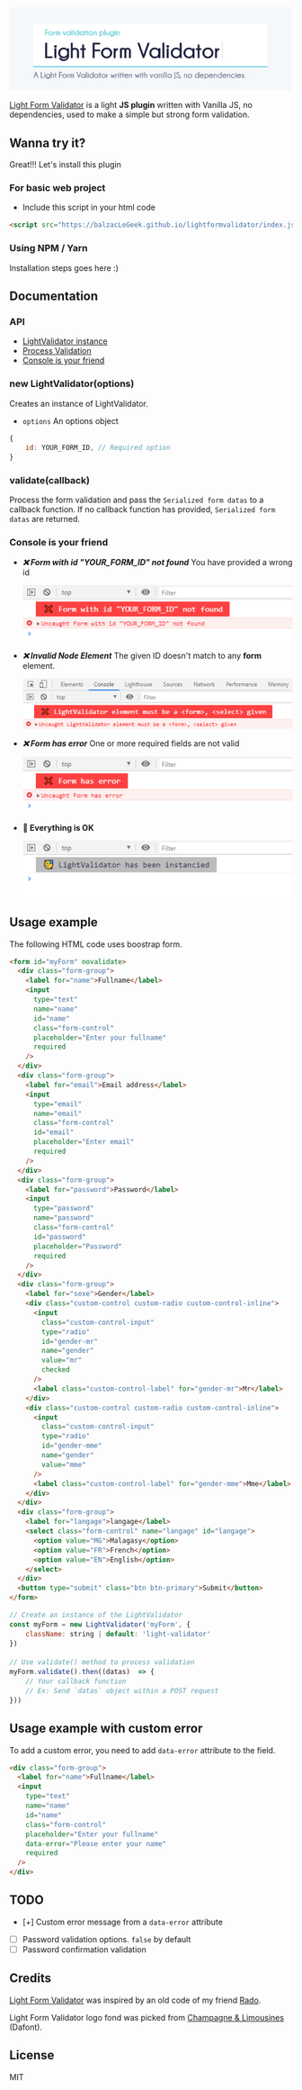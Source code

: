 <p align="center">
	<a href="https://balzaclegeek.github.io/lightformvalidator" target="_blank">
		<img src="assets/imgs/lightformvalidator.jpg">
	</a>
</p>

[Light Form Validator][1] is a light **JS plugin** written with Vanilla JS, no dependencies, used to make a simple but strong form validation.

## Wanna try it?

Great!!! Let's install this plugin

### For basic web project

- Include this script in your html code

```html
<script src="https://balzacLeGeek.github.io/lightformvalidator/index.js"></script>
```

### Using NPM / Yarn

Installation steps goes here :)

## Documentation

### API

- [LightValidator instance](#new-lightvalidatoroptions)
- [Process Validation](#validatecallback)
- [Console is your friend](#console-is-your-friend)

### new LightValidator(options)

Creates an instance of LightValidator.

- `options` An options object

```javascript
{
	id: YOUR_FORM_ID, // Required option
}
```

### validate(callback)

Process the form validation and pass the `Serialized form datas` to a callback function. If no callback function has provided, `Serialized form datas` are returned.

### Console is your friend

- **_❌ Form with id "YOUR_FORM_ID" not found_**
  You have provided a wrong id

  <p align="left">
  	<img src="assets/imgs/ERROR_FORM_NODE_NOT_FOUND.jpg">
  </p>

- **_❌ Invalid Node Element_**
  The given ID doesn't match to any **form** element.

  <p align="left">
  	<img src="assets/imgs/ERROR_NODE_INVALID.jpg">
  </p>

- **_❌ Form has error_**
  One or more required fields are not valid

  <p align="left">
  	<img src="assets/imgs/ERROR_FORM_HAS_ERROR.jpg">
  </p>

- **🥳 Everything is OK**
  <p align="left">
  	<img src="assets/imgs/EVERYTHING_IS_OK.jpg">
  </p>

## Usage example

The following HTML code uses boostrap form.

```html
<form id="myForm" novalidate>
  <div class="form-group">
    <label for="name">Fullname</label>
    <input
      type="text"
      name="name"
      id="name"
      class="form-control"
      placeholder="Enter your fullname"
      required
    />
  </div>
  <div class="form-group">
    <label for="email">Email address</label>
    <input
      type="email"
      name="email"
      class="form-control"
      id="email"
      placeholder="Enter email"
      required
    />
  </div>
  <div class="form-group">
    <label for="password">Password</label>
    <input
      type="password"
      name="password"
      class="form-control"
      id="password"
      placeholder="Password"
      required
    />
  </div>
  <div class="form-group">
    <label for="sexe">Gender</label>
    <div class="custom-control custom-radio custom-control-inline">
      <input
        class="custom-control-input"
        type="radio"
        id="gender-mr"
        name="gender"
        value="mr"
        checked
      />
      <label class="custom-control-label" for="gender-mr">Mr</label>
    </div>
    <div class="custom-control custom-radio custom-control-inline">
      <input
        class="custom-control-input"
        type="radio"
        id="gender-mme"
        name="gender"
        value="mme"
      />
      <label class="custom-control-label" for="gender-mme">Mme</label>
    </div>
  </div>
  <div class="form-group">
    <label for="langage">langage</label>
    <select class="form-control" name="langage" id="langage">
      <option value="MG">Malagasy</option>
      <option value="FR">French</option>
      <option value="EN">English</option>
    </select>
  </div>
  <button type="submit" class="btn btn-primary">Submit</button>
</form>
```

```javascript
// Create an instance of the LightValidator
const myForm = new LightValidator('myForm', {
	className: string | default: 'light-validator'
})

// Use validate() method to process validation
myForm.validate().then((datas)  => {
	// Your callback function
	// Ex: Send `datas` object within a POST request
}))
```

## Usage example with custom error

To add a custom error, you need to add `data-error` attribute to the field.

```html
<div class="form-group">
  <label for="name">Fullname</label>
  <input
    type="text"
    name="name"
    id="name"
    class="form-control"
    placeholder="Enter your fullname"
    data-error="Please enter your name"
    required
  />
</div>
```

## TODO

- [+] Custom error message from a `data-error` attribute
- [ ] Password validation options. `false` by default
- [ ] Password confirmation validation

## Credits

[Light Form Validator][1] was inspired by an old code of my friend [Rado](https://github.com/radonirinamaminiaina).

Light Form Validator logo fond was picked from [Champagne & Limousines](https://www.dafont.com/fr/champagne-limousines.font) (Dafont).

## License

MIT

[1]: https://balzaclegeek.github.io/lightformvalidator
